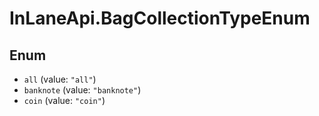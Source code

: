 # InLaneApi.BagCollectionTypeEnum

## Enum

* `all` (value: `"all"`)
* `banknote` (value: `"banknote"`)
* `coin` (value: `"coin"`)
